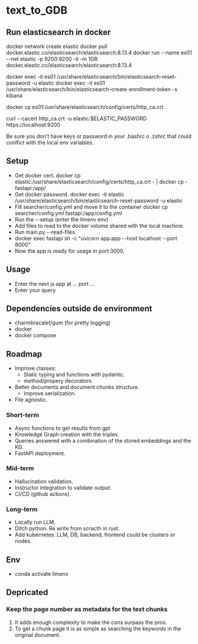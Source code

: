 # text_to_GDB

## Run elasticsearch in docker
docker network create elastic
docker pull docker.elastic.co/elasticsearch/elasticsearch:8.13.4
docker run --name es01 --net elastic -p 9200:9200 -it -m 1GB docker.elastic.co/elasticsearch/elasticsearch:8.13.4

docker exec -it es01 /usr/share/elasticsearch/bin/elasticsearch-reset-password -u elastic
docker exec -it es01 /usr/share/elasticsearch/bin/elasticsearch-create-enrollment-token -s kibana

docker cp es01:/usr/share/elasticsearch/config/certs/http_ca.crt .

curl --cacert http_ca.crt -u elastic:$ELASTIC_PASSWORD https://localhost:9200

Be sure you don't have keys or password in your .bashrc o .zshrc that could conlfict with the local env variables.

## Setup
- Get docker cert.
docker cp elastic:/usr/share/elasticsearch/config/certs/http_ca.crt - | docker cp - fastapi:/app/
- Get docker password.
docker exec -it elastic /usr/share/elasticsearch/bin/elasticsearch-reset-password -u elastic
- Fill searcher/config.yml and move it to the container
docker cp searcher/config.yml fastapi:/app/config.yml
- Run the --setup (enter the llmenv env)
- Add files to read to the docker volume shared with the local machine.
- Run main.py --read-files.
- docker exec fastapi sh -c "uvicorn app:app --host localhost --port 8000"
- Now the app is ready for usage in port 3000.

## Usage
- Enter the next js app at ... port ...
- Enter your query


## Dependencies outside de environment
- charmbracalet/gum (for pretty logging)
- docker
- docker compose

## Roadmap

- Improve classes:
    - Static typing and functions with pydantic.
    - method/propery decorators.
- Better documents and document chunks structure.
    - Improve serialization.
- File agnostic.

### Short-term
- Async functions to get results from gpt
- Knowledge Graph creation with the triples.
- Queries answered with a combination of the stored embeddings and the KG.
- FastAPI deployment.

### Mid-term
- Hallucination validation.
- Instructor integration to validate output.
- CI/CD (github actions).

### Long-term
- Locally run LLM.
- Ditch python. Re write from scracth in rust.
- Add kubernetes. LLM, DB, backend, frontend could be clusters or nodes.

## Env
- conda activate llmenv

## Depricated
### Keep the page number as metadata for the text chunks
1. It adds enough complexity to make the cons surpass the pros.
2. To get a chunk page it is as simple as searching the keywords in the original document.

